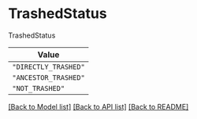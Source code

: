 # TrashedStatus

TrashedStatus

| **Value** |
| --------- |
| `"DIRECTLY_TRASHED"` |
| `"ANCESTOR_TRASHED"` |
| `"NOT_TRASHED"` |


[[Back to Model list]](../../../README.md#models-v2-link) [[Back to API list]](../../../README.md#apis-v2-link) [[Back to README]](../../../README.md)
